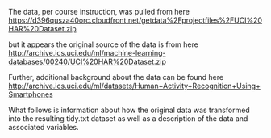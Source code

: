 The data, per course instruction, was pulled from here
https://d396qusza40orc.cloudfront.net/getdata%2Fprojectfiles%2FUCI%20HAR%20Dataset.zip

but it appears the original source of the data is from here
http://archive.ics.uci.edu/ml/machine-learning-databases/00240/UCI%20HAR%20Dataset.zip

Further, additional background about the data can be found here
http://archive.ics.uci.edu/ml/datasets/Human+Activity+Recognition+Using+Smartphones

What follows is information about how the original data was transformed into the 
resulting tidy.txt dataset as well as a description of the data and associated 
variables.


